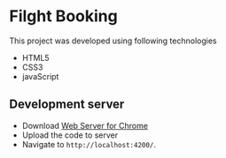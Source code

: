# Filght Booking

This project was developed using following technologies
- HTML5
- CSS3
- javaScript

## Development server

- Download [Web Server for Chrome](https://chrome.google.com/webstore/detail/web-server-for-chrome/ofhbbkphhbklhfoeikjpcbhemlocgigb?hl=en)
- Upload the code to server
- Navigate to `http://localhost:4200/`. 

